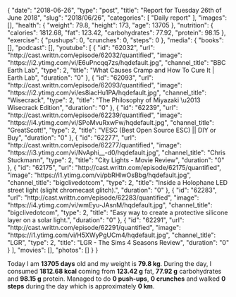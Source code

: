 {
    "date": "2018-06-26",
    "type": "post",
    "title": "Report for Tuesday 26th of June 2018",
    "slug": "2018\/06\/26",
    "categories": [
        "Daily report"
    ],
    "images": [],
    "health": {
        "weight": 79.8,
        "height": 173,
        "age": 13705
    },
    "nutrition": {
        "calories": 1812.68,
        "fat": 123.42,
        "carbohydrates": 77.92,
        "protein": 98.15
    },
    "exercise": {
        "pushups": 0,
        "crunches": 0,
        "steps": 0
    },
    "media": {
        "books": [],
        "podcast": [],
        "youtube": [
            {
                "id": "62032",
                "url": "http:\/\/cast.writtn.com\/episode\/62032\/quantified",
                "image": "https:\/\/i2.ytimg.com\/vi\/E6uPncqq7zs\/hqdefault.jpg",
                "channel_title": "BBC Earth Lab",
                "type": 2,
                "title": "What Causes Cramp and How To Cure It | Earth Lab",
                "duration": "0"
            },
            {
                "id": "62093",
                "url": "http:\/\/cast.writtn.com\/episode\/62093\/quantified",
                "image": "https:\/\/i2.ytimg.com\/vi\/es8iacHu1PA\/hqdefault.jpg",
                "channel_title": "Wisecrack",
                "type": 2,
                "title": "The Philosophy of Miyazaki \u2013 Wisecrack Edition",
                "duration": "0"
            },
            {
                "id": "62239",
                "url": "http:\/\/cast.writtn.com\/episode\/62239\/quantified",
                "image": "https:\/\/i4.ytimg.com\/vi\/SPoMvuRxwFw\/hqdefault.jpg",
                "channel_title": "GreatScott!",
                "type": 2,
                "title": "VESC (Best Open Source ESC) || DIY or Buy",
                "duration": "0"
            },
            {
                "id": "62277",
                "url": "http:\/\/cast.writtn.com\/episode\/62277\/quantified",
                "image": "https:\/\/i3.ytimg.com\/vi\/NvAphi__-d0\/hqdefault.jpg",
                "channel_title": "Chris Stuckmann",
                "type": 2,
                "title": "City Lights - Movie Review",
                "duration": "0"
            },
            {
                "id": "62175",
                "url": "http:\/\/cast.writtn.com\/episode\/62175\/quantified",
                "image": "https:\/\/i1.ytimg.com\/vi\/pbRHlwOsBbg\/hqdefault.jpg",
                "channel_title": "bigclivedotcom",
                "type": 2,
                "title": "Inside a Holophane LED street light (slight chromecast glitch).",
                "duration": "0"
            },
            {
                "id": "62283",
                "url": "http:\/\/cast.writtn.com\/episode\/62283\/quantified",
                "image": "https:\/\/i4.ytimg.com\/vi\/wmEyu-JAsnM\/hqdefault.jpg",
                "channel_title": "bigclivedotcom",
                "type": 2,
                "title": "Easy way to create a protective silicone layer on a solar light.",
                "duration": "0"
            },
            {
                "id": "62291",
                "url": "http:\/\/cast.writtn.com\/episode\/62291\/quantified",
                "image": "https:\/\/i1.ytimg.com\/vi\/H5XWyPgUCm4\/hqdefault.jpg",
                "channel_title": "LGR",
                "type": 2,
                "title": "LGR - The Sims 4 Seasons Review",
                "duration": "0"
            }
        ],
        "movies": [],
        "photos": []
    }
}

Today I am <strong>13705 days</strong> old and my weight is <strong>79.8 kg</strong>. During the day, I consumed <strong>1812.68 kcal</strong> coming from <strong>123.42 g</strong> fat, <strong>77.92 g</strong> carbohydrates and <strong>98.15 g</strong> protein. Managed to do <strong>0 push-ups</strong>, <strong>0 crunches</strong> and walked <strong>0 steps</strong> during the day which is approximately <strong>0 km</strong>.